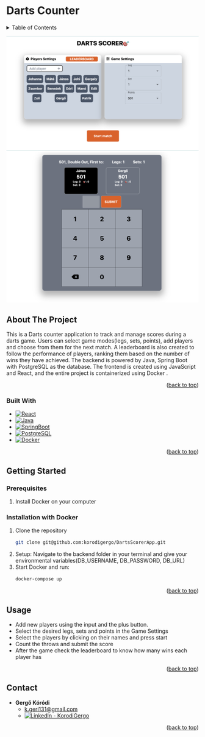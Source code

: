 <a id="readme-top"></a>

# Darts Counter

<!-- TABLE OF CONTENTS -->
<details>
  <summary>Table of Contents</summary>
  <ol>
    <li>
      <a href="#about-the-project">About The Project</a>
      <ul>
        <li><a href="#built-with">Built With</a></li>
      </ul>
    </li>
    <li>
      <a href="#getting-started">Getting Started</a>
      <ul>
        <li><a href="#prerequisites">Prerequisites</a></li>
        <li><a href="#installation-with-docker">Installation</a></li>
      </ul>
    </li>
    <li><a href="#usage">Usage</a></li>
    <li><a href="#contact">Contact</a></li>
  </ol>
</details>

![alt text](./images/dartsapp-home.png)
![alt text](./images/dartsapp-game.png)


<!-- ABOUT THE PROJECT -->
## About The Project

<p>
  This is a Darts counter application to track and manage scores during a darts game. Users can select game modes(legs, sets, points), add players and choose from them for the next match. A leaderboard is also created to follow the performance of players, ranking them based on the number of wins they have achieved. The backend is powered by Java, Spring Boot with PostgreSQL as the database. The frontend is created using JavaScript and React, and the entire project is containerized using Docker .
</p>
<p align="right">(<a href="#readme-top">back to top</a>)</p>

### Built With

* [![React][React.js]][React-url]
* [![Java][Java]][Java-url]
* [![SpringBoot][Springboot-shield]][Springboot-url]
* [![PostgreSQL][POSTGRESQL-shield]][POSTGRESQL-url]
* [![Docker][Docker-shield]][Docker-url]

<p align="right">(<a href="#readme-top">back to top</a>)</p>



<!-- GETTING STARTED -->
## Getting Started

### Prerequisites
1. Install Docker on your computer

### Installation with Docker
1. Clone the repository
   ```sh
   git clone git@github.com:korodigergo/DartsScorerApp.git
   ```
2. Setup:
   Navigate to the backend folder in your terminal and give your environmental variables(DB_USERNAME, DB_PASSWORD, DB_URL)
3. Start Docker and run:
   ```sh
   docker-compose up
   ```

<p align="right">(<a href="#readme-top">back to top</a>)</p>



<!-- USAGE EXAMPLES -->
## Usage

- Add new players using the input and the plus button.
- Select the desired legs, sets and points in the Game Settings
- Select the players by clicking on their names and press start
- Count the throws and submit the score 
- After the game check the leaderboard to know how many wins each player has 

<p align="right">(<a href="#readme-top">back to top</a>)</p>



<!-- CONTACT -->
## Contact

- **Gergő Kóródi** 
  - k.geri131@gmail.com 
  - [![LinkedIn - KorodiGergo][linkedin-shield]][linkedin-url_korodigergo]

<p align="right">(<a href="#readme-top">back to top</a>)</p>

<!-- MARKDOWN LINKS & IMAGES -->
<!-- https://www.markdownguide.org/basic-syntax/#reference-style-links -->
[contributors-shield]: https://img.shields.io/github/contributors/korodigergo/el-proyecte-grande-sprint-1-java-korodigergo.svg?style=for-the-badge
[contributors-url]: https://github.com/CodecoolGlobal/el-proyecte-grande-sprint-1-java-korodigergo/graphs/contributors

[linkedin-shield]: https://img.shields.io/badge/-LinkedIn-black.svg?style=for-the-badge&logo=linkedin&colorB=555
[linkedin-url_korodigergo]: https://www.linkedin.com/in/korodi-gergo-235305271/


[React.js]: https://img.shields.io/badge/React-20232A?style=for-the-badge&logo=react&logoColor=61DAFB
[React-url]: https://reactjs.org/
[POSTGRESQL-shield]:https://img.shields.io/badge/postgresql-4169e1?style=for-the-badge&logo=postgresql&logoColor=white
[POSTGRESQL-url]:https://www.postgresql.org/
[Docker-shield]:https://img.shields.io/badge/docker-%230db7ed.svg?style=for-the-badge&logo=docker&logoColor=white
[Docker-url]:https://www.docker.com/
[Springboot-shield]:https://img.shields.io/badge/SpringBoot-6DB33F?style=flat-square&logo=Spring&logoColor=white
[Springboot-url]:https://spring.io/projects/spring-boot
[Java]:https://img.shields.io/badge/Java-ED8B00?style=for-the-badge&logo=openjdk&logoColor=white
[Java-url]:https://www.java.com/en/
